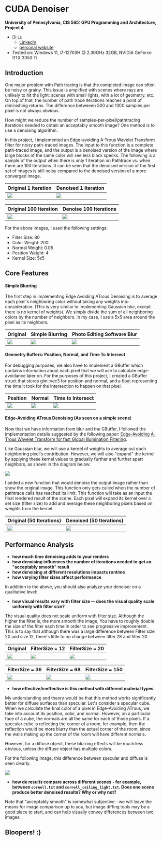 CUDA Denoiser
================

**University of Pennsylvania, CIS 565: GPU Programming and Architecture, Project 4**

* Di Lu
  * [LinkedIn](https://www.linkedin.com/in/di-lu-0503251a2/)
  * [personal website](https://www.dluisnothere.com/)
* Tested on: Windows 11, i7-12700H @ 2.30GHz 32GB, NVIDIA GeForce RTX 3050 Ti

## Introduction

One major problem with Path tracing is that the completed image can often be noisy or grainy. This issue is amplified with scenes where rays are unlikely to hit the light: scenes with small lights, with a lot of geometry, etc. On top of that, the number of path trace iterations reaches a point of diminishing returns. The difference betweeen 500 and 1000 samples per pixel is not always obvious. 

How might we reduce the number of samples-per-pixel/pathtracing iterations needed to obtain an acceptably smooth image? One method is to use a denoising algorithm.

In this project, I implemented an Edge-avoiding A-Trous Wavelet Transform filter for noisy path-traced images. The input to this function is a complete path-traced image, and the output is a denoised version of the image where large blocks of the same color will see less black specks. The following is a sample of the output when there is only 1 iteration on Pathtrace vs. when there are 100 Iterations. It can be seen that the denoised version of the first set of images is still noisy compared to the denoised version of a more converged image.

| Original 1 Iteration   | Denoised 1 Iteration |
| ----------- | ----------- | 
| ![](img/nodenoise1.png)  |   ![](img/denoise1.png)   |

| Original 100 Iteration | Denoise 100 Iterations | 
| ----------- | ----------- |
| ![](img/nodenoise100.png)  |  ![](img/denoise100.png)  |

For the above images, I used the following settings:
- Filter Size: 80
- Color Weight: 200
- Normal Weight: 0.05
- Position Weight: 4
- Kernel Size: 5x5 

## Core Features

#### Simple Blurring

The first step in implementing Edge Avoiding ATrous Denoising is to average each pixel's neighboring color without taking any weights into consideration. (This is very similar to implementing Gaussian blur, except there is no kernel of weights). We simply divide the sum of all neighboring colors by the number of neighbors. In my case, I use a 5x5 area around the pixel as its neighbors.

| Original | Simple Blurring | Photo Editing Software Blur
| ----------- | ----------- | ----------- |
| ![](img/nodenoise100.png)  |  ![](img/simpleBlur.png)  | ![](img/pixlrBlur.png)

#### Geometry Buffers: Position, Normal, and Time To Intersect

For debugging purposes, we also have to implement a GBuffer which contains information about each pixel that we will use to calculate edge-avoidance later on. For the purposes of this project, I created a GBuffer struct that stores glm::vec3 for position and normal, and a float representing the time it took for the intersection to happen on that pixel.

| Position | Normal | Time to Intersect
| ----------- | ----------- | ----------- |
| ![](img/position.png)  |  ![](img/normal.png)  | ![](img/timeToIntersect.png)

#### Edge-Avoiding ATrous Denoising (As seen on a simple scene)

Now that we have information from blur and the GBuffer, I followed the implementation details suggested by the following paper: [Edge-Avoiding À-Trous Wavelet Transform for fast Global Illumination Filtering](https://jo.dreggn.org/home/2010_atrous.pdf). 

Like Gaussian blur, we will use a kernel of weights to average out each neighboring pixel's contribution. However, we will also "expand" the kernel by applying these kernel values to gradually further and further apart neighbors, as shown in the diagram below:

![](img/atrousDescription.png)

I added a new function that would denoise the output image rather than show the original image. This function only gets called when the number of pathtrace calls has reached its limit. This function will take as an input the final rendered result of the scene. Each pixel will expand its kernel over a set size (filter size) to add and average these neighboring pixels based on weights from the kernel. 


| Original (50 Iterations) | Denoised (50 Iterations) |
| ----------- | ----------- |
| ![](img/noDenoise50.png)  |  ![](img/denoise50.png)  |

## Performance Analysis

- **how much time denoising adds to your renders**
- **how denoising influences the number of iterations needed to get an "acceptably smooth" result**
- **how denoising at different resolutions impacts runtime**
- **how varying filter sizes affect performance**

In addition to the above, you should also analyze your denoiser on a qualitative level:

- **how visual results vary with filter size -- does the visual quality scale uniformly with filter size?**

The visual quality does not scale uniform with filter size. Although the higher the filter is, the more smooth the image, You have to roughly double the size of the filter each time in order to see progressive improvement. This is to say that although there was a large difference between Filter size 20 and size 12, there's little to no change between filter 28 and filter 20. 

| Original | FilterSize = 12  | FilterSize = 20
| ----------- | ----------- | ----------- |
| ![](img/noDenoise.png)  |  ![](img/denoise12.png)  | ![](img/denoise20.png)

| FilterSize = 36 | FilterSize = 68  | FilterSize = 150
| ----------- | ----------- | ----------- |
| ![](img/denoise36.png)  |  ![](img/denoise68.png)  | ![](img/denoise150.png)

- **how effective/ineffective is this method with different material types**

My understanding and theory would be that this method works significantly better for diffuse surfaces than specular. Let's consider a specular cube. When we calculate the final color of a pixel in Edge-Avoiding ATrous, we take into account its position, color, and normal. However, on a particular face of a cube, the normals are all the same for each of those pixels. If a specular cube is reflecting the corner of a room, for example, then the reflection would be more blurry than the actual corner of the room, since the walls making up the corner of the room will have different normals.

However, for a diffuse object, these blurring effects will be much less obvious, unless the diffuse object has multiple colors.

For the following image, this difference between specular and diffuse is seen clearly:

![](img/denoise1.png)



- **how do results compare across different scenes - for example, between `cornell.txt` and `cornell_ceiling_light.txt`. Does one scene produce better denoised results? Why or why not?**

Note that "acceptably smooth" is somewhat subjective - we will leave the means for image comparison up to you, but image diffing tools may be a good place to start, and can help visually convey differences between two images.

## Bloopers! :)

